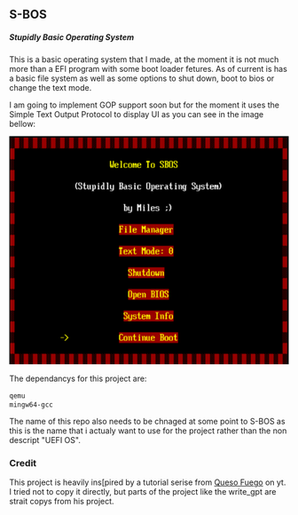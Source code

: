 ## S-BOS

##### Stupidly Basic Operating System

This is a basic operating system that I made, at the moment it is not much more than a EFI program with some boot loader fetures. As of current is has a basic file system as well as some options to shut down, boot to bios or change the text mode.

I am going to implement GOP support soon but for the moment it uses the Simple Text Output Protocol to display UI as you can see in the image bellow:

![1744016685531](images/ReadMe/1744016685531.png)

The dependancys for this project are:

```plaintext
qemu
mingw64-gcc
```

The name of this repo also needs to be chnaged at some point to S-BOS as this is the name that i actualy want to use for the project rather than the non descript "UEFI OS".

### Credit

This project is heavily ins[pired by a tutorial serise from [Queso Fuego](https://www.youtube.com/playlist?list=PLT7NbkyNWaqZYHNLtOZ1MNxOt8myP5K0p) on yt. I tried not to copy it directly, but parts of the project like the write_gpt are strait copys from his project.
